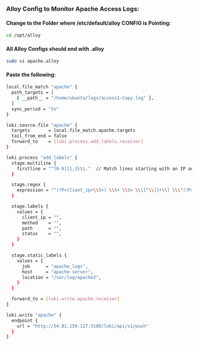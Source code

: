 ### Alloy Config to Monitor Apache Access Logs:
#### Change to the Folder where /etc/default/alloy CONFIG is Pointing:
```sh
cd /opt/alloy
```
#### All Alloy Configs should end with .alloy
```sh
sudo vi apache.alloy
```
#### Paste the following:
```sh
local.file_match "apache" {
  path_targets = [
    { __path__ = "/home/ubuntu/logs/access1-Copy.log" },
  ]
  sync_period = "5s"
}

loki.source.file "apache" {
  targets       = local.file_match.apache.targets
  tail_from_end = false
  forward_to    = [loki.process.add_labels.receiver]
}

loki.process "add_labels" {
  stage.multiline {
    firstline = "^[0-9]{1,3}\\."  // Match lines starting with an IP address
  }

  stage.regex {
    expression = "^(?P<client_ip>\\S+) \\S+ \\S+ \\[[^\\]]+\\] \\\"(?P<method>[A-Z]+) (?P<path>\\S+) [^\\\"]+\\\" (?P<status>\\d{3})"
  }

  stage.labels {
    values = {
      client_ip = "",
      method    = "",
      path      = "",
      status    = "",
    }
  }

  stage.static_labels {
    values = {
      job      = "apache_logs",
      host     = "apache-server",
      location = "/var/log/apache2",
    }
  }

  forward_to = [loki.write.apache.receiver]
}

loki.write "apache" {
  endpoint {
    url = "http://54.81.159.127:3100/loki/api/v1/push"
  }
}
```
